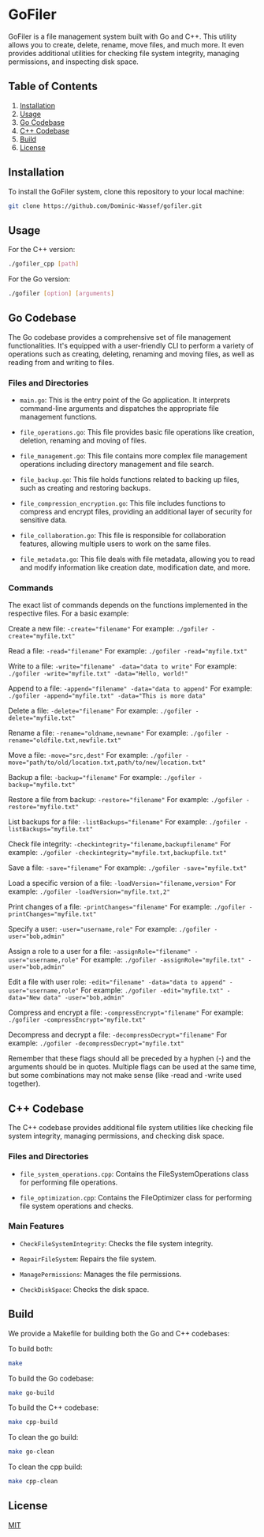# GoFiler

GoFiler is a file management system built with Go and C++. This utility allows you to create, delete, rename, move files, and much more. It even provides additional utilities for checking file system integrity, managing permissions, and inspecting disk space.

## Table of Contents

1. [Installation](#installation)
2. [Usage](#usage)
3. [Go Codebase](#go-codebase)
4. [C++ Codebase](#c-codebase)
5. [Build](#build)
6. [License](#license)

## Installation

To install the GoFiler system, clone this repository to your local machine:

```bash
git clone https://github.com/Dominic-Wassef/gofiler.git
```

## Usage
For the C++ version:
```bash
./gofiler_cpp [path]
```

For the Go version:
```bash
./gofiler [option] [arguments]
```

## Go Codebase

The Go codebase provides a comprehensive set of file management functionalities. It's equipped with a user-friendly CLI to perform a variety of operations such as creating, deleting, renaming and moving files, as well as reading from and writing to files.

### Files and Directories

- `main.go`: This is the entry point of the Go application. It interprets command-line arguments and dispatches the appropriate file management functions.

- `file_operations.go`: This file provides basic file operations like creation, deletion, renaming and moving of files.

- `file_management.go`: This file contains more complex file management operations including directory management and file search.

- `file_backup.go`: This file holds functions related to backing up files, such as creating and restoring backups.

- `file_compression_encryption.go`: This file includes functions to compress and encrypt files, providing an additional layer of security for sensitive data.

- `file_collaboration.go`: This file is responsible for collaboration features, allowing multiple users to work on the same files.

- `file_metadata.go`: This file deals with file metadata, allowing you to read and modify information like creation date, modification date, and more.

### Commands

The exact list of commands depends on the functions implemented in the respective files. For a basic example:

Create a new file: `-create="filename"`
For example: `./gofiler -create="myfile.txt"`

Read a file: `-read="filename"`
For example: `./gofiler -read="myfile.txt"`

Write to a file: `-write="filename" -data="data to write"`
For example: `./gofiler -write="myfile.txt" -data="Hello, world!"`

Append to a file: `-append="filename" -data="data to append"`
For example: `./gofiler -append="myfile.txt" -data="This is more data"`

Delete a file: `-delete="filename"`
For example: `./gofiler -delete="myfile.txt"`

Rename a file: `-rename="oldname,newname"`
For example: `./gofiler -rename="oldfile.txt,newfile.txt"`

Move a file: `-move="src,dest"`
For example: `./gofiler -move="path/to/old/location.txt,path/to/new/location.txt"`

Backup a file: `-backup="filename"`
For example: `./gofiler -backup="myfile.txt"`

Restore a file from backup: `-restore="filename"`
For example: `./gofiler -restore="myfile.txt"`

List backups for a file: `-listBackups="filename"`
For example: `./gofiler -listBackups="myfile.txt"`

Check file integrity: `-checkintegrity="filename,backupfilename"`
For example: `./gofiler -checkintegrity="myfile.txt,backupfile.txt"`

Save a file: `-save="filename"`
For example: `./gofiler -save="myfile.txt"`

Load a specific version of a file: `-loadVersion="filename,version"`
For example: `./gofiler -loadVersion="myfile.txt,2"`

Print changes of a file: `-printChanges="filename"`
For example: `./gofiler -printChanges="myfile.txt"`

Specify a user: `-user="username,role"`
For example: `./gofiler -user="bob,admin"`

Assign a role to a user for a file: `-assignRole="filename" -user="username,role"`
For example: `./gofiler -assignRole="myfile.txt" -user="bob,admin"`

Edit a file with user role: `-edit="filename" -data="data to append" -user="username,role"`
For example: `./gofiler -edit="myfile.txt" -data="New data" -user="bob,admin"`

Compress and encrypt a file: `-compressEncrypt="filename"`
For example: `./gofiler -compressEncrypt="myfile.txt"`

Decompress and decrypt a file: `-decompressDecrypt="filename"`
For example: `./gofiler -decompressDecrypt="myfile.txt"`

Remember that these flags should all be preceded by a hyphen (-) and the arguments should be in quotes. Multiple flags can be used at the same time, but some combinations may not make sense (like -read and -write used together).

## C++ Codebase
The C++ codebase provides additional file system utilities like checking file system integrity, managing permissions, and checking disk space.

### Files and Directories
- `file_system_operations.cpp`: Contains the FileSystemOperations class for performing file operations.

- `file_optimization.cpp`: Contains the FileOptimizer class for performing file system operations and checks.

### Main Features<br />
- `CheckFileSystemIntegrity`: Checks the file system integrity.

- `RepairFileSystem`: Repairs the file system.

- `ManagePermissions`: Manages the file permissions.

- `CheckDiskSpace`: Checks the disk space.

## Build
We provide a Makefile for building both the Go and C++ codebases:

To build both:
```bash
make
```

To build the Go codebase:
```bash
make go-build
```

To build the C++ codebase:
```bash
make cpp-build
```

To clean the go build:
```bash
make go-clean
```

To clean the cpp build:
```bash
make cpp-clean
```

## License
[MIT](https://choosealicense.com/licenses/mit/)
